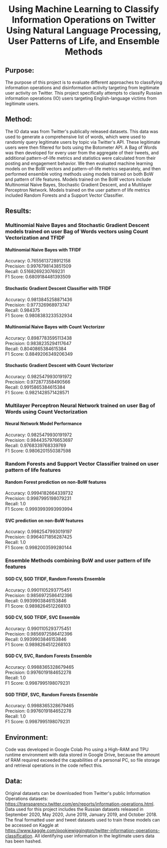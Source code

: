 <div align="center"><h1>Using Machine Learning to Classify Information Operations on Twitter Using Natural Language Processing, User Patterns of Life, and Ensemble Methods</h1></div>

## Purpose: 
The purpose of this project is to evaluate different approaches to classifying information operations and disinformation activity targeting from legitimate user activity on Twitter. This project specifically attempts to classify Russian information operations (IO) users targeting English-language victims from legitimate users.

## Method: 
The IO data was from Twitter's publically released datasets. This data was used to generate a comprehensive list of words, which were used to randomly query legitimate users by topic via Twitter's API. These legitimate users were then filtered for bots using the Botometer API. A Bag of Words was then developed for every user from the aggregate of their tweets, and additional pattern-of-life metrics and statistics were calculated from their posting and engagement behavior. We then evaluated machine learning models on the BoW vectors and pattern-of-life metrics separately, and then performed ensemble voting methods using models trained on both BoW and pattern of life features. Models trained on the BoW vectors include Multinomial Naive Bayes, Stochastic Gradient Descent, and a Multilayer Perceptron Network. Models trained on the user pattern of life metrics included Random Forests and a Support Vector Classifier.

## Results:

### Multinomial Naive Bayes and Stochastic Gradient Descent models trained on user Bag of Words vectors using Count Vectorization and TFIDF

#### Multinomial Naive Bayes with TFIDF

Accuracy:  0.7655613728912158  
Precision:  0.9976798143851509  
Recall:  0.5168269230769231  
F1 Score: 0.6809184481393509


#### Stochastic Gradient Descent Classifier with TFIDF

Accuracy:  0.9813845258871436  
Precision:  0.977326968973747  
Recall:  0.984375  
F1 Score: 0.9808383233532934


#### Multinomial Naive Bayes with Count Vectorizer

Accuracy:  0.8987783595113438  
Precision:  0.9838235294117647  
Recall:  0.8040865384615384  
F1 Score: 0.8849206349206349


#### Stochastic Gradient Descent with Count Vectorizer

Accuracy:  0.9825479930191972  
Precision:  0.972877358490566  
Recall:  0.9915865384615384  
F1 Score: 0.9821428571428571

### Multilayer Perceptron Neural Network trained on user Bag of Words using Count Vectorization

#### Neural Network Model Performance

Accuracy:  0.9825479930191972  
Precision:  0.9844357976653697  
Recall:  0.9768339768339769  
F1 Score: 0.9806201550387598

### Random Forests and Support Vector Classifier trained on user pattern of life features

#### Random Forest prediction on non-BoW features

Accuracy:  0.9994182664339732  
Precision:  0.9987995198079231  
Recall:  1.0  
F1 Score: 0.9993993993993994


#### SVC prediction on non-BoW features

Accuracy:  0.9982547993019197  
Precision:  0.9964071856287425  
Recall:  1.0  
F1 Score: 0.9982003599280144

### Ensemble Methods combining BoW and user pattern of life features

#### SGD CV, SGD TFIDF, Random Forests Ensemble

Accuracy:  0.9901105293775451  
Precision:  0.9856972586412396  
Recall:  0.9939903846153846  
F1 Score: 0.9898264512268103

#### SGD CV, SGD TFIDF, SVC Ensemble

Accuracy:  0.9901105293775451  
Precision:  0.9856972586412396  
Recall:  0.9939903846153846  
F1 Score: 0.9898264512268103

#### SGD CV, SVC, Random Forests Ensemble

Accuracy:  0.9988365328679465  
Precision:  0.9976019184652278  
Recall:  1.0  
F1 Score: 0.9987995198079231

#### SGD TFIDF, SVC, Random Forests Ensemble

Accuracy:  0.9988365328679465  
Precision:  0.9976019184652278  
Recall:  1.0  
F1 Score: 0.9987995198079231

## Environment: 
Code was developed in Google Colab Pro using a High-RAM and TPU runtime environment with data stored in Google Drive, because the amount of RAM required exceeded the capabilities of a personal PC, so file storage and retrieval operations in the code reflect this.

## Data: 
Original datasets can be downloaded from Twitter's public Information Operations datasets: https://transparency.twitter.com/en/reports/information-operations.html. Data used for this project includes the Russian datasets released in September 2020, May 2020, June 2019, January 2019, and October 2018. The final formatted user and tweet datasets used to train these models can be accessed on Kaggle at https://www.kaggle.com/pookiewiggington/twitter-information-operations-classification. All identifying user information in the legitimate users data has been hashed.
